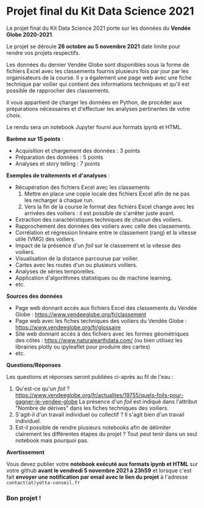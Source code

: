 # Projet final du Kit Data Science 2021
Le projet final du Kit Data Science 2021 porte sur les données du **Vendée Globe 2020-2021**.

Le projet se déroule **26 octobre au 5 novembre 2021** date limite pour rendre vos projets respectifs.

Les données du dernier Vendée Globe sont disponibles sous la forme de fichiers Excel avec les classements fournis plusieurs fois par jour par les organisateurs de la course. Il y a également une page web avec une fiche technique par voilier qui contient des informations techniques et qu'il est possible de rapprocher des classements.

Il vous appartient de charger les données en Python, de procéder aux préparations nécessaires et d'effectuer les analyses pertinentes de votre choix.

Le rendu sera un notebook Jupyter fourni aux formats ipynb et HTML.

**Barème sur 15 points** :

- Acquisition et chargement des données : 3 points
- Préparation des données : 5 points
- Analyses et story telling : 7 points

**Exemples de traitements et d'analyses** :

- Récupération des fichiers Excel avec les classements
  1. Mettre en place une copie locale des fichiers Excel afin de ne pas les recharger à chaque run.
  2. Vers la fin de la course le format des fichiers Excel change avec les arrivées des voiliers : il est possible de s'arrêter juste avant.
- Extraction des caractéristiques techniques de chacun des voiliers.
- Rapprochement des données des voiliers avec celle des classements.
- Corrélation et régression linéaire entre le classement (rang) et la vitesse utile (VMG) des voiliers.
- Impact de la présence d'un *foil* sur le classement et la vitesse des voiliers.
- Visualisation de la distance parcourue par voilier.
- Cartes avec les routes d'un ou plusieurs voiliers.
- Analyses de séries temporelles.
- Application d'algorithmes statistiques ou de machine learning.
- etc.

**Sources des données**

- Page web donnant accès aux fichiers Excel des classements du Vendée Globe : https://www.vendeeglobe.org/fr/classement
- Page web avec les fiches techniques des voiliers du Vendée Globe : https://www.vendeeglobe.org/fr/glossaire
- Site web donnant accès à des fichiers avec les formes géométriques des côtes : https://www.naturalearthdata.com/ (ou bien utilisez les librairies plotly ou ipyleaflet pour produire des cartes)
- etc.

**Questions/Réponses**

Les questions et réponses seront publiées ci-après au fil de l'eau :

1. Qu'est-ce qu'un *foil* ? https://www.vendeeglobe.org/fr/actualites/19755/quels-foils-pour-gagner-le-vendee-globe La présence d'un *foil* est indiqué dans l'attribut "Nombre de dérives" dans les fiches techniques des voiliers.
2. S'agit-il d'un travail individuel ou collectif ? Il s'agit bien d'un travail individuel.
3. Est-il possible de rendre plusieurs notebooks afin de délimiter clairement les différentes étapes du projet ? Tout peut tenir dans un seul notebook mais pourquoi pas.

**Avertissement**

Vous devez publier votre **notebook exécuté aux formats ipynb et HTML** sur votre github **avant le vendredi 5 novembre 2021 à 23h59** et lorsque c'est fait **envoyer une notification par email avec le lien du projet** à l'adresse `contact(at)yotta-conseil.fr`

### Bon projet !

